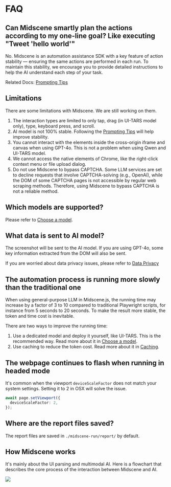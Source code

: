 # FAQ

## Can Midscene smartly plan the actions according to my one-line goal? Like executing "Tweet 'hello world'"

No. Midscene is an automation assistance SDK with a key feature of action stability — ensuring the same actions are performed in each run. To maintain this stability, we encourage you to provide detailed instructions to help the AI understand each step of your task.

Related Docs: [Prompting Tips](./prompting-tips)

## Limitations

There are some limitations with Midscene. We are still working on them.

1. The interaction types are limited to only tap, drag (in UI-TARS model only), type, keyboard press, and scroll.
2. AI model is not 100% stable. Following the [Prompting Tips](./prompting-tips) will help improve stability.
3. You cannot interact with the elements inside the cross-origin iframe and canvas when using GPT-4o. This is not a problem when using Qwen and UI-TARS model.
4. We cannot access the native elements of Chrome, like the right-click context menu or file upload dialog.
5. Do not use Midscene to bypass CAPTCHA. Some LLM services are set to decline requests that involve CAPTCHA-solving (e.g., OpenAI), while the DOM of some CAPTCHA pages is not accessible by regular web scraping methods. Therefore, using Midscene to bypass CAPTCHA is not a reliable method.

## Which models are supported?

Please refer to [Choose a model](./choose-a-model).

## What data is sent to AI model?

The screenshot will be sent to the AI model. If you are using GPT-4o, some key information extracted from the DOM will also be sent.

⁠If you are worried about data privacy issues, please refer to [Data Privacy](./data-privacy)

## The automation process is running more slowly than the traditional one

When using general-purpose LLM in Midscene.js, the running time may increase by a factor of 3 to 10 compared to traditional Playwright scripts, for instance from 5 seconds to 20 seconds. To make the result more stable, the token and time cost is inevitable.

There are two ways to improve the running time:
1. Use a dedicated model and deploy it yourself, like UI-TARS. This is the recommended way. Read more about it in [Choose a model](./choose-a-model).
2. Use caching to reduce the token cost. Read more about it in [Caching](./caching).

## The webpage continues to flash when running in headed mode

It's common when the viewport `deviceScaleFactor` does not match your system settings. Setting it to 2 in OSX will solve the issue.

```typescript
await page.setViewport({
  deviceScaleFactor: 2,
});
```

## Where are the report files saved?

The report files are saved in `./midscene-run/report/` by default.

## How Midscene works

It's mainly about the UI parsing and multimodal AI. Here is a flowchart that describes the core process of the interaction between Midscene and AI.

![](/flow.png)

